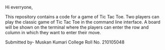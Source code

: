 Hi everryone,

This repository contains a code for a game of Tic Tac Toe. Two players can play the classic game of Tic Tac Toe in the command line interface. 
A board will be shown on the terminal where the players can enter the row and column in which they want to enter their move.

Submitted by-
Muskan Kumari
College Roll No. 210105048
